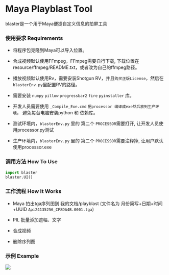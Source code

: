 Maya Playblast Tool
====
blaster是一个用于Maya便捷自定义信息的拍屏工具


### 使用要求 Requirements
- 将程序包克隆到Maya可以导入位置。

- 合成视频默认使用FFmpeg，FFmpeg需要自行下载, 下载位置在 resource/ffmpeg/README.txt，或者改为自己的ffmpeg路径。

- 播放视频默认使用Rv，需要安装Shotgun RV，并且`购买正版License`，然后在`blasterEnv.py`里配置RV的路径。

- 需要安装 `numpy` `pillow` `progressbar2` `fire` `pyinstaller` 库。

- 开发人员需要使用 `_Compile_Exe.cmd` `把processor 编译成exe然后放到生产环境`，
  避免每台电脑安装python 和 依赖库。

- 测试环境内，`blasterEnv.py` 里的 第二个 `PROCESSOR`需要打开, 让开发人员使用processor.py测试

- 生产环境内，`blasterEnv.py` 里的 第二个 `PROCESSOR`需要注释掉, 让用户默认使用processor.exe


### 调用方法 How To Use
```python
import blaster
blaster.UI()
```

### 工作流程 How It Works

- Maya 拍出tga序列图到 我的文档/playblast (文件名为 月份简写+日期+时间+UUID   `Api24135256_CF8DA4B.0001.tga`)

- PIL 批量添加遮幅、文字

- 合成视频

- 删除序列图


### 示例 Example
![](https://github.com/SmartPipeline/blaster/blob/master/resource/temp/caixukun.0290.jpg)
